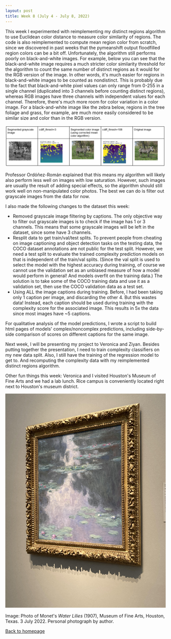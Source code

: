```yaml
---
layout: post
title: Week 8 (July 4 - July 8, 2022)
---
```


This week I experimented with reimplementing my distinct regions algorithm 
to use Euclidean color distance to measure color similarity of regions.
The code is also reimplemented to compute mean region color from scratch,
since we discovered in past weeks that the pymeanshift output floodfilled
region colors can be a bit off.
Unfortunately, the algorithm still performs poorly on black-and-white images.
For example, below you can see that the black-and-white image requires a much
stricter color similarity threshold for the algorithm to count the same 
number of distinct regions as it would for the RGB version of the image.
In other words, it's much easier for regions in black-and-white images to be
counted as nondistinct. This is probably due to the fact that black-and-white
pixel values can only range from 0-255 in a single channel (duplicated into
3 channels before counting distinct regions), whereas RGB images have three channels
with independent values for each channel. Therefore, there's much more room 
for color variation in a color image. For a black-and-white image like the
zebra below, regions in the tree foliage and grass, for example, are much more easily
considered to be similar size and color than in the RGB version.

![Comparison of grayscale and color images.](/images/distinct-regions-grayscale-comparison.png)

Professor Ordóñez-Román explained that this means my algorithm will likely
also perform less well on images with low saturation. However, such images
are usually the result of adding special effects, so the algorithm should still
work well on non-manipulated color photos. The best we can do is filter out
grayscale images from the data for now.

I also made the following changes to the dataset this week:
- Removed grayscale image filtering by captions. The only objective way to
filter out grayscale images is to check if the image has 1 or 3 channels.
This means that some grayscale images will be left in the dataset, since
some have 3 channels.
- Resplit data to get train/val/test splits. To prevent people from cheating
on image captioning and object detection tasks on the testing data, the COCO
dataset annotations are not public for the test split. However, we need a
test split to evaluate the trained complexity prediction models on that is
independent of the train/val splits. (Since the val split is used to select
the model with the highest accuracy during training, of course we cannot
use the validation set as an unbiased measure of how a model would perform
in general! And models overfit on the training data.) The solution is to
take some of the COCO training data and use it as a validation set, then
use the COCO validation data as a test set.
- Using ALL the image captions during training. Before, I had been taking 
only 1 caption per
image, and discarding the other 4. But this wastes data! Instead, each caption
should be used during training with the complexity score for the associated
image. This results in 5x the data since most images have ~5 captions.

For qualitative analysis of the model predictions, I wrote a script to
build html pages of models' complex/noncomplex predictions, including
side-by-side comparison of scores on different captions for the same image.

Next week, I will be presenting my project to Veronica and Ziyan. Besides
putting together the presentation, I need to train complexity classifiers
on my new data split. Also, I still have the training
of the regression model to get to. And recomputing the complexity data
with my reimplemented distinct regions algorithm.

Other fun things this week: Veronica and I visited Houston's Museum of Fine 
Arts and we had a lab lunch. Rice campus is conveniently located
right next to Houston's museum district.

![Monet water lilies.](/images/monet.jpg)

Image: Photo of Monet's *Water Lilies* (1907), Museum of Fine Arts, Houston, Texas. 
3 July 2022. Personal photograph by author.

<a href="https://emlinking.github.io">Back to homepage</a>
